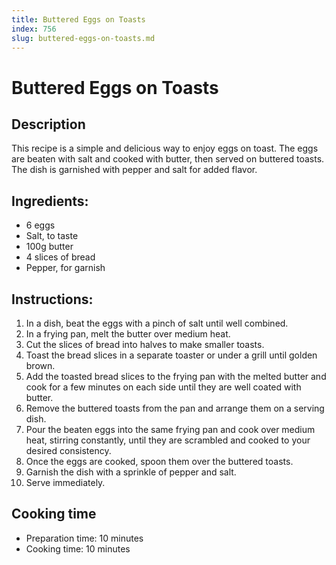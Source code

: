 ```yaml
---
title: Buttered Eggs on Toasts
index: 756
slug: buttered-eggs-on-toasts.md
---
```


# Buttered Eggs on Toasts

## Description
This recipe is a simple and delicious way to enjoy eggs on toast. The eggs are beaten with salt and cooked with butter, then served on buttered toasts. The dish is garnished with pepper and salt for added flavor.

## Ingredients:
- 6 eggs
- Salt, to taste
- 100g butter
- 4 slices of bread
- Pepper, for garnish

## Instructions:
1. In a dish, beat the eggs with a pinch of salt until well combined.
2. In a frying pan, melt the butter over medium heat.
3. Cut the slices of bread into halves to make smaller toasts.
4. Toast the bread slices in a separate toaster or under a grill until golden brown.
5. Add the toasted bread slices to the frying pan with the melted butter and cook for a few minutes on each side until they are well coated with butter.
6. Remove the buttered toasts from the pan and arrange them on a serving dish.
7. Pour the beaten eggs into the same frying pan and cook over medium heat, stirring constantly, until they are scrambled and cooked to your desired consistency.
8. Once the eggs are cooked, spoon them over the buttered toasts.
9. Garnish the dish with a sprinkle of pepper and salt.
10. Serve immediately.

## Cooking time
- Preparation time: 10 minutes
- Cooking time: 10 minutes